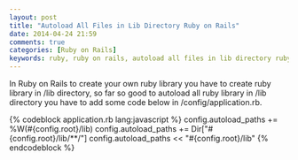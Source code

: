 ```yaml
---
layout: post
title: "Autoload All Files in Lib Directory Ruby on Rails"
date: 2014-04-24 21:59
comments: true
categories: [Ruby on Rails]
keywords: ruby, ruby on rails, autoload all files in lib directory ruby on rails, autoload files in lib directory ruby on rails.
---
```


<p>
  In Ruby on Rails to create your own ruby library you have to create ruby library in /lib directory, so far so good to autoload all ruby library in /lib directory you have to add some code below in /config/application.rb.
</p>

{% codeblock application.rb lang:javascript %}
config.autoload_paths += %W(#{config.root}/lib)
config.autoload_paths += Dir["#{config.root}/lib/**/"]
config.autoload_paths << "#{config.root}/lib"
{% endcodeblock %}